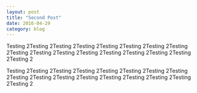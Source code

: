 ```yaml
---
layout: post
title: "Second Post"
date: 2016-04-29
category: blog
---
```




Testing 2Testing 2Testing 2Testing 2Testing 2Testing 2Testing 2Testing 2Testing 2Testing 2Testing 2Testing 2Testing 2Testing 2Testing 2Testing 2Testing 2

Testing 2Testing 2Testing 2Testing 2Testing 2Testing 2Testing 2Testing 2Testing 2Testing 2Testing 2Testing 2Testing 2Testing 2Testing 2Testing 2Testing 2
